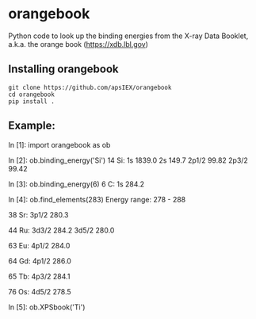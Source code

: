 # orangebook
Python code to look up the binding energies from the X-ray Data Booklet, a.k.a. the orange book 
(https://xdb.lbl.gov)

## Installing orangebook


    git clone https://github.com/apsIEX/orangebook
    cd orangebook
    pip install .


## Example:
    
In [1]: import orangebook as ob

In [2]: ob.binding_energy('Si')
14 Si:
	 1s	 1839.0
	 2s	 149.7
	 2p1/2	 99.82
	 2p3/2	 99.42

In [3]: ob.binding_energy(6)
6 C:
	 1s	 284.2

In [4]: ob.find_elements(283)
Energy range: 278 - 288

38 Sr:
   3p1/2 280.3

44 Ru:
   3d3/2 284.2
   3d5/2 280.0

63 Eu:
   4p1/2 284.0

64 Gd:
   4p1/2 286.0

65 Tb:
   4p3/2 284.1

76 Os:
   4d5/2 278.5

In [5]: ob.XPSbook('Ti')
